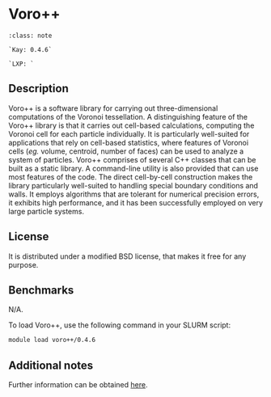 # Voro++


```{admonition} Versions Installed
:class: note

`Kay: 0.4.6`

`LXP: `

```




## Description

Voro++ is a software library for carrying out three-dimensional computations of the Voronoi tessellation. A distinguishing feature of the Voro++ library is that it carries out cell-based calculations, computing the Voronoi cell for each particle individually. It is particularly well-suited for applications that rely on cell-based statistics, where features of Voronoi cells (*eg.* volume, centroid, number of faces) can be used to analyze a system of particles. Voro++
comprises of several C++ classes that can be built as a static library. A command-line utility is also provided that can use most features of the code. The direct cell-by-cell construction makes the library particularly well-suited to handling special boundary conditions and
walls. It employs algorithms that are tolerant for numerical precision errors, it exhibits high performance, and it has been successfully employed on very large particle systems.

## License

It is distributed under a modified BSD license, that makes it free for any purpose. 

## Benchmarks

N/A.

To load Voro++, use the following command in your SLURM script:

```bash
module load voro++/0.4.6
```

## Additional notes

Further information can be obtained [here](http://math.lbl.gov/voro++/doc/).
